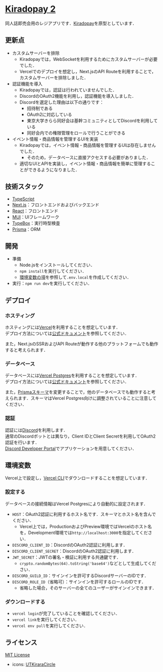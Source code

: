 # [Kiradopay 2](https://kiradopay2.vercel.app/)

同人誌即売会用のレジアプリです．[Kiradopay](https://github.com/takemar/kiradopay)を原型としています．  

## 更新点

- カスタムサーバーを排除
  - Kiradopayでは，WebSocketを利用するためにカスタムサーバーが必要でした．
  - Vercelでのデプロイを想定し，Next.jsのAPI Routeを利用することで，カスタムサーバーを排除しました．
- 認証機能を導入
  - Kiradopayでは，認証は行われていませんでした．
  - DiscordのOAuth2機能を利用し，認証機能を導入しました．
  - Discordを選定した理由は以下の通りです：
    - 招待制である
    - OAuth2に対応している
    - 東京大学きらら同好会は基幹コミュニティとしてDiscordを利用している
    - 同好会内での権限管理をロールで行うことができる
- イベント情報・商品情報を管理するUIを実装
  - Kiradopayでは，イベント情報・商品情報を管理するUIは存在しませんでした．
    - そのため，データベースに直接アクセスする必要がありました．
  - 適切なUIとAPIを実装し，イベント情報・商品情報を簡単に管理することができるようになりました．

## 技術スタック

- [TypeScript](https://www.typescriptlang.org/)
- [Next.js](https://nextjs.org/)：フロントエンドおよびバックエンド
- [React](https://reactjs.org/)：フロントエンド
- [MUI](https://mui.com/)：UIフレームワーク
- [TypeBox](https://github.com/sinclairzx81/typebox)：実行時型検査
- [Prisma](https://www.prisma.io/)：ORM

## 開発

- 準備
  - Node.jsをインストールしてください．
  - `npm install`を実行してください．
  - [環境変数の項](#環境変数)を参照して`.env.local`を作成してください．
- 実行：`npm run dev`を実行してください．

## デプロイ

### ホスティング
ホスティングには[Vercel](https://vercel.com/)を利用することを想定しています．  
デプロイ方法については[公式ドキュメント](https://vercel.com/docs/concepts/deployments/overview)を参照してください．

また，Next.jsのSSRおよびAPI Routeが動作する他のプラットフォームでも動作すると考えられます．

### データベース
データベースには[Vercel Postgres](https://vercel.com/docs/storage/vercel-postgres)を利用することを想定しています．  
デプロイ方法については[公式ドキュメント](https://vercel.com/docs/storage/vercel-postgres/quickstart)を参照してください．

また，[Prismaスキーマ](prisma/schema.prisma)を変更することで，他のデータベースでも動作すると考えられます．スキーマはVercel Postgres向けに調整されていることに注意してください．

### 認証

認証には[Discord](https://discord.com/)を利用します．  
通常のDiscordボットとは異なり，Client IDとClient Secretを利用してOAuth2認証を行います．  
[Discord Developer Portal](https://discord.com/developers/applications)でアプリケーションを用意してください．

## 環境変数

Vercel上で設定し，[Vercel CLI](https://vercel.com/docs/cli)でダウンロードすることを想定しています．

### 設定する

データベースの接続情報はVercel Postgresにより自動的に設定されます．

- `HOST`：OAuth2認証に利用するホスト名です．スキーマとホスト名を含んでください．
  - Vercel上では，ProductionおよびPreview環境ではVercelのホスト名を，Development環境では`http://localhost:3000`を指定してください．
- `DISCORD_CLIENT_ID`：DiscordのOAuth2認証に利用します．
- `DISCORD_CLIENT_SECRET`：DiscordのOAuth2認証に利用します．
- `JWT_SECRET`：JWTの署名・検証に利用する共通鍵です．
  - `crypto.randomBytes(64).toString('base64')`などとして生成してください．
- `DISCORD_GUILD_ID`：サインインを許可するDiscordサーバーのIDです．
- `DISCORD_ROLE_ID`（省略可）：サインインを許可するロールのIDです．
  - 省略した場合，そのサーバーの全てのユーザーがサインインできます．

### ダウンロードする

- `vercel login`が完了していることを確認してください．
- `vercel link`を実行してください．
- `vercel env pull`を実行してください．

## ライセンス

[MIT License](LICENSE)

- icons: [UTKiraraCircle](https://github.com/UTKiraraCircle)
